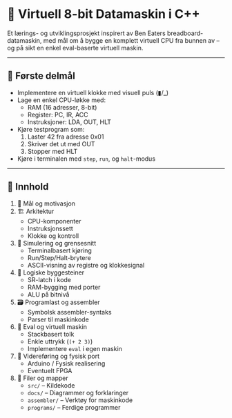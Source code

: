 # 🧠 Virtuell 8-bit Datamaskin i C++

Et lærings- og utviklingsprosjekt inspirert av Ben Eaters breadboard-datamaskin, med mål om å bygge en komplett virtuell CPU fra bunnen av – og på sikt en enkel eval-baserte virtuell maskin.

---

## 🥅 Første delmål

- Implementere en virtuell klokke med visuell puls (▮/_)
- Lage en enkel CPU-løkke med:
  - RAM (16 adresser, 8-bit)
  - Register: PC, IR, ACC
  - Instruksjoner: LDA, OUT, HLT
- Kjøre testprogram som:
  1. Laster 42 fra adresse 0x01
  2. Skriver det ut med OUT
  3. Stopper med HLT
- Kjøre i terminalen med `step`, `run`, og `halt`-modus

---

## 🔷 Innhold

1. 🎯 Mål og motivasjon
2. 🏗️ Arkitektur
    - CPU-komponenter
    - Instruksjonssett
    - Klokke og kontroll
3. 🧪 Simulering og grensesnitt
    - Terminalbasert kjøring
    - Run/Step/Halt-brytere
    - ASCII-visning av registre og klokkesignal
4. 🧱 Logiske byggesteiner
    - SR-latch i kode
    - RAM-bygging med porter
    - ALU på bitnivå
5. 🗃️ Programlast og assembler
    - Symbolsk assembler-syntaks
    - Parser til maskinkode
6. 🔄 Eval og virtuell maskin
    - Stackbasert tolk
    - Enkle uttrykk (`(+ 2 3)`)
    - Implementere `eval` i egen maskin
7. 🧰 Videreføring og fysisk port
    - Arduino / Fysisk realisering
    - Eventuelt FPGA
8. 📎 Filer og mapper
    - `src/` – Kildekode
    - `docs/` – Diagrammer og forklaringer
    - `assembler/` – Verktøy for maskinkode
    - `programs/` – Ferdige programmer
